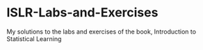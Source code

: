# ISLR-Labs-and-Exercises
My solutions to the labs and exercises of the book, Introduction to Statistical Learning
